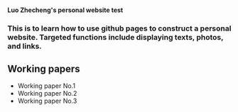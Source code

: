 #### Luo Zhecheng's personal website test
### This is to learn how to use github pages to construct a personal website. Targeted functions include displaying texts, photos, and links.
## Working papers
* Working paper No.1
* Working paper No.2
* Working paper No.3
